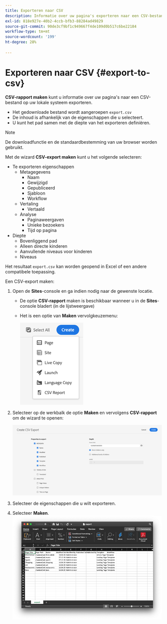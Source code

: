 ```yaml
---
title: Exporteren naar CSV
description: Informatie over uw pagina's exporteren naar een CSV-bestand op uw lokale systeem
exl-id: 818e927e-40b2-4ccb-bfb3-88284ad49829
source-git-commit: 90de3cf9bf1c949667f4de109d0b517c6be22184
workflow-type: tm+mt
source-wordcount: '199'
ht-degree: 28%

---
```


# Exporteren naar CSV {#export-to-csv}

**CSV-rapport maken** kunt u informatie over uw pagina&#39;s naar een CSV-bestand op uw lokale systeem exporteren.

* Het gedownloade bestand wordt aangeroepen `export.csv`
* De inhoud is afhankelijk van de eigenschappen die u selecteert.
* U kunt het pad samen met de diepte van het exporteren definiëren.

>[!NOTE]
>
>De downloadfunctie en de standaardbestemming van uw browser worden gebruikt.

Met de wizard **CSV-export maken** kunt u het volgende selecteren:

* Te exporteren eigenschappen
   * Metagegevens
      * Naam
      * Gewijzigd
      * Gepubliceerd
      * Sjabloon
      * Workflow
   * Vertaling
      * Vertaald
   * Analyse
      * Paginaweergaven
      * Unieke bezoekers
      * Tijd op pagina
* Diepte
   * Bovenliggend pad
   * Alleen directe kinderen
   * Aanvullende niveaus voor kinderen
   * Niveaus

Het resultaat `export.csv` kan worden geopend in Excel of een andere compatibele toepassing.

Een CSV-export maken:

1. Open de **Sites**-console en ga indien nodig naar de gewenste locatie.
   * De optie **CSV-rapport** maken is beschikbaar wanneer u in de **Sites**-console bladert (in de lijstweergave)
   * Het is een optie van **Maken** vervolgkeuzemenu:

      ![CSV maken, optie](/help/sites-cloud/authoring/assets/csv-create.png)

1. Selecteer op de werkbalk de optie **Maken** en vervolgens **CSV-rapport** om de wizard te openen:

   ![CSV-exportopties](/help/sites-cloud/authoring/assets/csv-options.png)

1. Selecteer de eigenschappen die u wilt exporteren.
1. Selecteer **Maken**.
   ![Resulterende CSV-export in Excel](/help/sites-cloud/authoring/assets/csv-example.png)
